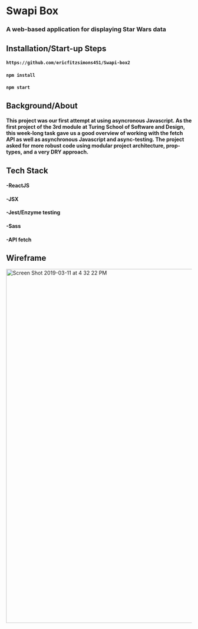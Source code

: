 # Swapi Box
### A web-based application for displaying Star Wars data

## Installation/Start-up Steps
#### ```https://github.com/ericfitzsimons451/Swapi-box2```
#### ```npm install```
#### ```npm start```

## Background/About
#### This project was our first attempt at using asyncronous Javascript.  As the first project of the 3rd module at Turing School of Software and Design, this week-long task gave us a good overview of working with the fetch API as well as asynchronous Javascript and async-testing.  The project asked for more robust code using modular project architecture, prop-types, and a very DRY approach.

## Tech Stack
#### -ReactJS
#### -JSX
#### -Jest/Enzyme testing
#### -Sass
#### -API fetch

## Wireframe
<img width="960" alt="Screen Shot 2019-03-11 at 4 32 22 PM" src="https://user-images.githubusercontent.com/39415039/54162833-9b7dd980-441c-11e9-8f9e-4ec37938c977.png">


